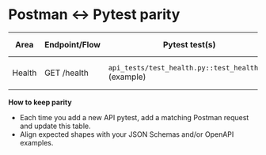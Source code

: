 # Postman ↔ Pytest parity

| Area   | Endpoint/Flow | Pytest test(s)                                       | Postman request(s) | Notes             |
|--------|----------------|------------------------------------------------------|--------------------|-------------------|
| Health | GET /health    | `api_tests/test_health.py::test_health_ok` (example) | `Health`           | Asserts status ok |

**How to keep parity**
- Each time you add a new API pytest, add a matching Postman request and update this table.
- Align expected shapes with your JSON Schemas and/or OpenAPI examples.
